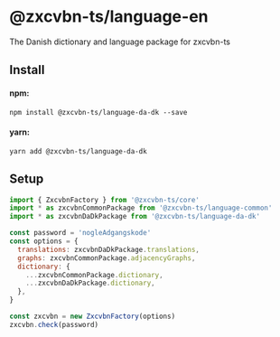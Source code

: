 # @zxcvbn-ts/language-en

The Danish dictionary and language package for zxcvbn-ts

## Install

#### npm:

`npm install @zxcvbn-ts/language-da-dk --save`

#### yarn:

`yarn add @zxcvbn-ts/language-da-dk`

## Setup

```js
import { ZxcvbnFactory } from '@zxcvbn-ts/core'
import * as zxcvbnCommonPackage from '@zxcvbn-ts/language-common'
import * as zxcvbnDaDkPackage from '@zxcvbn-ts/language-da-dk'

const password = 'nogleAdgangskode'
const options = {
  translations: zxcvbnDaDkPackage.translations,
  graphs: zxcvbnCommonPackage.adjacencyGraphs,
  dictionary: {
    ...zxcvbnCommonPackage.dictionary,
    ...zxcvbnDaDkPackage.dictionary,
  },
}

const zxcvbn = new ZxcvbnFactory(options)
zxcvbn.check(password)
```
